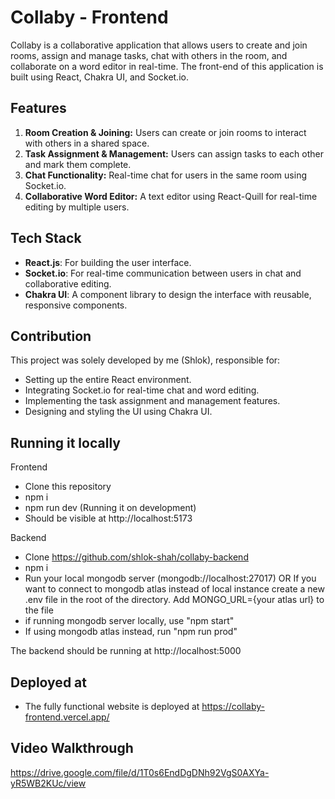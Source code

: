 # Collaby - Frontend

Collaby is a collaborative application that allows users to create and join rooms, assign and manage tasks, chat with others in the room, and collaborate on a word editor in real-time. The front-end of this application is built using React, Chakra UI, and Socket.io.

## Features

1. **Room Creation & Joining:** Users can create or join rooms to interact with others in a shared space.
2. **Task Assignment & Management:** Users can assign tasks to each other and mark them complete.
3. **Chat Functionality:** Real-time chat for users in the same room using Socket.io.
4. **Collaborative Word Editor:** A text editor using React-Quill for real-time editing by multiple users.

## Tech Stack

-   **React.js**: For building the user interface.
-   **Socket.io**: For real-time communication between users in chat and collaborative editing.
-   **Chakra UI**: A component library to design the interface with reusable, responsive components.

## Contribution

This project was solely developed by me (Shlok), responsible for:

-   Setting up the entire React environment.
-   Integrating Socket.io for real-time chat and word editing.
-   Implementing the task assignment and management features.
-   Designing and styling the UI using Chakra UI.

## Running it locally

Frontend
- Clone this repository
- npm i
- npm run dev (Running it on development)
- Should be visible at http://localhost:5173

Backend
- Clone https://github.com/shlok-shah/collaby-backend
- npm i
- Run your local mongodb server (mongodb://localhost:27017) OR If you want to connect to mongodb atlas instead of local instance create a new .env file in the root of the directory. Add MONGO_URL={your atlas url} to the file
- if running mongodb server locally, use "npm start"
- If using mongodb atlas instead, run "npm run prod"

The backend should be running at http://localhost:5000

## Deployed at

- The fully functional website is deployed at https://collaby-frontend.vercel.app/

## Video Walkthrough

https://drive.google.com/file/d/1T0s6EndDgDNh92VgS0AXYa-yR5WB2KUc/view


